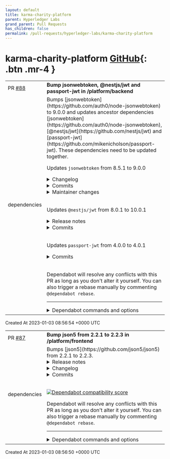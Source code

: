```yaml
---
layout: default
title: karma-charity-platform
parent: Hyperledger Labs
grand_parent: Pull Requests
has_children: false
permalink: /pull-requests/hyperledger-labs/karma-charity-platform
---
```


# karma-charity-platform <span class="fs-3 right-align">[GitHub](https://github.com/hyperledger-labs/karma-charity-platform){: .btn .mr-4 }</span>


<div>
    <table>
        <tr>
            <td>
                PR <a href="https://github.com/hyperledger-labs/karma-charity-platform/pull/88" class=".btn">#88</a>
            </td>
            <td>
                <b>
                    Bump jsonwebtoken, @nestjs/jwt and passport-jwt in /platform/backend
                </b>
            </td>
        </tr>
        <tr>
            <td>
                <span class="chip">dependencies</span>
            </td>
            <td>
                Bumps [jsonwebtoken](https://github.com/auth0/node-jsonwebtoken) to 9.0.0 and updates ancestor dependencies [jsonwebtoken](https://github.com/auth0/node-jsonwebtoken), [@nestjs/jwt](https://github.com/nestjs/jwt) and [passport-jwt](https://github.com/mikenicholson/passport-jwt). These dependencies need to be updated together.

Updates `jsonwebtoken` from 8.5.1 to 9.0.0
<details>
<summary>Changelog</summary>
<p><em>Sourced from <a href="https://github.com/auth0/node-jsonwebtoken/blob/master/CHANGELOG.md">jsonwebtoken's changelog</a>.</em></p>
<blockquote>
<h2>9.0.0 - 2022-12-21</h2>
<p><strong>Breaking changes: See <a href="https://github.com/auth0/node-jsonwebtoken/wiki/Migration-Notes:-v8-to-v9">Migration from v8 to v9</a></strong></p>
<h3>Breaking changes</h3>
<ul>
<li>Removed support for Node versions 11 and below.</li>
<li>The verify() function no longer accepts unsigned tokens by default. ([834503079514b72264fd13023a3b8d648afd6a16]<a href="https://github.com/auth0/node-jsonwebtoken/commit/834503079514b72264fd13023a3b8d648afd6a16">https://github.com/auth0/node-jsonwebtoken/commit/834503079514b72264fd13023a3b8d648afd6a16</a>)</li>
<li>RSA key size must be 2048 bits or greater. ([ecdf6cc6073ea13a7e71df5fad043550f08d0fa6]<a href="https://github.com/auth0/node-jsonwebtoken/commit/ecdf6cc6073ea13a7e71df5fad043550f08d0fa6">https://github.com/auth0/node-jsonwebtoken/commit/ecdf6cc6073ea13a7e71df5fad043550f08d0fa6</a>)</li>
<li>Key types must be valid for the signing / verification algorithm</li>
</ul>
<h3>Security fixes</h3>
<ul>
<li>security: fixes <code>Arbitrary File Write via verify function</code> - CVE-2022-23529</li>
<li>security: fixes <code>Insecure default algorithm in jwt.verify() could lead to signature validation bypass</code> - CVE-2022-23540</li>
<li>security: fixes <code>Insecure implementation of key retrieval function could lead to Forgeable Public/Private Tokens from RSA to HMAC</code> - CVE-2022-23541</li>
<li>security: fixes <code>Unrestricted key type could lead to legacy keys usage</code> - CVE-2022-23539</li>
</ul>
</blockquote>
</details>
<details>
<summary>Commits</summary>
<ul>
<li><a href="https://github.com/auth0/node-jsonwebtoken/commit/e1fa9dcc12054a8681db4e6373da1b30cf7016e3"><code>e1fa9dc</code></a> Merge pull request from GHSA-8cf7-32gw-wr33</li>
<li><a href="https://github.com/auth0/node-jsonwebtoken/commit/5eaedbf2b01676d952336e73b4d2efba847d2d1b"><code>5eaedbf</code></a> chore(ci): remove github test actions job (<a href="https://github-redirect.dependabot.com/auth0/node-jsonwebtoken/issues/861">#861</a>)</li>
<li><a href="https://github.com/auth0/node-jsonwebtoken/commit/cd4163eb1407aab0b3148f91b0b9c26276b96c6b"><code>cd4163e</code></a> chore(ci): configure Github Actions jobs for Tests &amp; Security Scanning (<a href="https://github-redirect.dependabot.com/auth0/node-jsonwebtoken/issues/856">#856</a>)</li>
<li><a href="https://github.com/auth0/node-jsonwebtoken/commit/ecdf6cc6073ea13a7e71df5fad043550f08d0fa6"><code>ecdf6cc</code></a> fix!: Prevent accidental use of insecure key sizes &amp; misconfiguration of secr...</li>
<li><a href="https://github.com/auth0/node-jsonwebtoken/commit/834503079514b72264fd13023a3b8d648afd6a16"><code>8345030</code></a> fix(sign&amp;verify)!: Remove default <code>none</code> support from <code>sign</code> and <code>verify</code> met...</li>
<li><a href="https://github.com/auth0/node-jsonwebtoken/commit/7e6a86b1c25e5fd05733c52c118848341aba1c4e"><code>7e6a86b</code></a> Upload OpsLevel YAML (<a href="https://github-redirect.dependabot.com/auth0/node-jsonwebtoken/issues/849">#849</a>)</li>
<li><a href="https://github.com/auth0/node-jsonwebtoken/commit/74d5719bd03993fcf71e3b176621f133eb6138c0"><code>74d5719</code></a> docs: update references vercel/ms references (<a href="https://github-redirect.dependabot.com/auth0/node-jsonwebtoken/issues/770">#770</a>)</li>
<li><a href="https://github.com/auth0/node-jsonwebtoken/commit/d71e383862fc735991fd2e759181480f066bf138"><code>d71e383</code></a> docs: document &quot;invalid token&quot; error</li>
<li><a href="https://github.com/auth0/node-jsonwebtoken/commit/37650031fd0bac1a5b0d682bbfcf8c1705917aa9"><code>3765003</code></a> docs: fix spelling in README.md: Peak -&gt; Peek (<a href="https://github-redirect.dependabot.com/auth0/node-jsonwebtoken/issues/754">#754</a>)</li>
<li><a href="https://github.com/auth0/node-jsonwebtoken/commit/a46097e962621ab2ba718d1da6025cdeba3597c8"><code>a46097e</code></a> docs: make decode impossible to discover before verify</li>
<li>Additional commits viewable in <a href="https://github.com/auth0/node-jsonwebtoken/compare/v8.5.1...v9.0.0">compare view</a></li>
</ul>
</details>
<details>
<summary>Maintainer changes</summary>
<p>This version was pushed to npm by <a href="https://www.npmjs.com/~julien.wollscheid">julien.wollscheid</a>, a new releaser for jsonwebtoken since your current version.</p>
</details>
<br />

Updates `@nestjs/jwt` from 8.0.1 to 10.0.1
<details>
<summary>Release notes</summary>
<p><em>Sourced from <a href="https://github.com/nestjs/jwt/releases"><code>@​nestjs/jwt</code>'s releases</a>.</em></p>
<blockquote>
<h2>Release 10.0.1</h2>
<ul>
<li>chore(husky): change npx --no to --no-install (7218087)</li>
<li>Merge pull request <a href="https://github-redirect.dependabot.com/nestjs/jwt/issues/1144">#1144</a> from nestjs/renovate/typescript-eslint-monorepo (0274acc)</li>
<li>Merge pull request <a href="https://github-redirect.dependabot.com/nestjs/jwt/issues/1150">#1150</a> from nestjs/renovate/prettier-2.x (c6bbf14)</li>
<li>chore(deps): update typescript-eslint monorepo to v5.47.1 (414aea3)</li>
<li>chore(deps): update dependency prettier to v2.8.1 (44fd45a)</li>
<li>Merge pull request <a href="https://github-redirect.dependabot.com/nestjs/jwt/issues/1149">#1149</a> from nestjs/renovate/commitlint-monorepo (d8ed56a)</li>
<li>Merge pull request <a href="https://github-redirect.dependabot.com/nestjs/jwt/issues/1057">#1057</a> from nestjs/renovate/jsonwebtoken-8.x (74a21f9)</li>
<li>Merge pull request <a href="https://github-redirect.dependabot.com/nestjs/jwt/issues/1159">#1159</a> from nestjs/renovate/release-it-15.x (f367329)</li>
<li>chore(deps): update dependency release-it to v15.5.1 (b3f4fc7)</li>
<li>chore(deps): update commitlint monorepo to v17.3.0 (15ad133)</li>
<li>fix(deps): update dependency <code>@​types/jsonwebtoken</code> to v8.5.9 (d14521f)</li>
<li>Merge pull request <a href="https://github-redirect.dependabot.com/nestjs/jwt/issues/1158">#1158</a> from nestjs/renovate/node-18.x (cc04cce)</li>
<li>chore(deps): update dependency <code>@​types/node</code> to v18.11.18 (3ebfaf0)</li>
<li>Merge pull request <a href="https://github-redirect.dependabot.com/nestjs/jwt/issues/1146">#1146</a> from nestjs/renovate/typescript-4.x (a14a3be)</li>
<li>chore(deps): update dependency typescript to v4.9.4 (df59940)</li>
<li>Merge pull request <a href="https://github-redirect.dependabot.com/nestjs/jwt/issues/1157">#1157</a> from nestjs/dependabot/npm_and_yarn/minimatch-3.1.2 (e5661b9)</li>
<li>Merge pull request <a href="https://github-redirect.dependabot.com/nestjs/jwt/issues/1151">#1151</a> from nestjs/renovate/lint-staged-13.x (8d74976)</li>
<li>Merge pull request <a href="https://github-redirect.dependabot.com/nestjs/jwt/issues/1148">#1148</a> from nestjs/renovate/eslint-8.x (76b0ee3)</li>
<li>chore(deps): bump minimatch from 3.0.4 to 3.1.2 (f3dd100)</li>
<li>chore(deps): update dependency lint-staged to v13.1.0 (7b3319a)</li>
<li>Merge pull request <a href="https://github-redirect.dependabot.com/nestjs/jwt/issues/1145">#1145</a> from nestjs/renovate/jest-monorepo (a97c753)</li>
<li>Merge pull request <a href="https://github-redirect.dependabot.com/nestjs/jwt/issues/1155">#1155</a> from nestjs/renovate/npm-jsonwebtoken-vulnerability (73a7440)</li>
<li>chore(deps): update dependency eslint to v8.30.0 (8a6a459)</li>
<li>chore(deps): update dependency <code>@​types/jest</code> to v29.2.4 (20c2366)</li>
<li>chore(deps): update dependency jsonwebtoken to 9.0.0 [security] (98a4464)</li>
<li>chore: use npm v8 (27d843c)</li>
<li>chore(deps): update dependency jest to v29.3.1 (ef435fb)</li>
<li>chore(deps): update dependency husky to v8.0.2 (9582491)</li>
<li>chore(deps): update dependency jest to v29.3.0 (52fef84)</li>
<li>chore(deps): update typescript-eslint monorepo to v5.42.1 (e2d47cc)</li>
<li>chore(deps): update nest monorepo to v9.2.0 (fcb7300)</li>
<li>chore(deps): update dependency eslint to v8.27.0 (8d99cb8)</li>
<li>chore(deps): update dependency <code>@​types/jest</code> to v29.2.2 (8094086)</li>
<li>chore(deps): update dependency <code>@​types/node</code> to v18.11.9 (f36d84b)</li>
<li>chore(deps): update dependency <code>@​types/jest</code> to v29.2.1 (c15602f)</li>
<li>chore(deps): update typescript-eslint monorepo to v5.42.0 (ca2de19)</li>
<li>chore(deps): update commitlint monorepo to v17.2.0 (a5ed87c)</li>
<li>chore(deps): update dependency <code>@​types/node</code> to v18.11.8 (78834c9)</li>
<li>chore(deps): update dependency <code>@​types/node</code> to v18.11.7 (3a6ce6f)</li>
<li>chore(deps): update dependency <code>@​types/node</code> to v18.11.6 (8235062)</li>
<li>chore(deps): update dependency <code>@​types/node</code> to v18 (697649c)</li>
<li>chore(deps): update typescript-eslint monorepo to v5.41.0 (a168713)</li>
<li>chore(deps): update dependency jest to v29.2.2 (44181e6)</li>
<li>chore(deps): update nest monorepo to v9.1.6 (79a5f32)</li>
<li>chore(deps): update dependency <code>@​types/node</code> to v16.18.0 (167b84f)</li>
<li>chore(deps): update dependency eslint to v8.26.0 (76af6b2)</li>
<li>chore(deps): update nest monorepo to v9.1.5 (ab124c9)</li>
<li>chore(deps): update dependency <code>@​types/node</code> to v16.11.68 (5cc2ce3)</li>
<li>chore(deps): update dependency jest to v29.2.1 (41bdc6a)</li>
</ul>
<!-- raw HTML omitted -->
</blockquote>
<p>... (truncated)</p>
</details>
<details>
<summary>Commits</summary>
<ul>
<li><a href="https://github.com/nestjs/jwt/commit/53b90d0cf84243ac32e463e9633b9a882a6d2e18"><code>53b90d0</code></a> chore(): release v10.0.1</li>
<li><a href="https://github.com/nestjs/jwt/commit/7218087455f9e0e43ba10333e3a245823f988bab"><code>7218087</code></a> chore(husky): change npx --no to --no-install</li>
<li><a href="https://github.com/nestjs/jwt/commit/0274acc621d5613753695c211d4fa083b32a60d2"><code>0274acc</code></a> Merge pull request <a href="https://github-redirect.dependabot.com/nestjs/jwt/issues/1144">#1144</a> from nestjs/renovate/typescript-eslint-monorepo</li>
<li><a href="https://github.com/nestjs/jwt/commit/c6bbf14f715bd931bd2aa67b8ae62790ea2b8ec9"><code>c6bbf14</code></a> Merge pull request <a href="https://github-redirect.dependabot.com/nestjs/jwt/issues/1150">#1150</a> from nestjs/renovate/prettier-2.x</li>
<li><a href="https://github.com/nestjs/jwt/commit/414aea31886e4902452742b2ceff807cf79e08dc"><code>414aea3</code></a> chore(deps): update typescript-eslint monorepo to v5.47.1</li>
<li><a href="https://github.com/nestjs/jwt/commit/44fd45aee78f89a1a9c7a6da8decc39a35091a2d"><code>44fd45a</code></a> chore(deps): update dependency prettier to v2.8.1</li>
<li><a href="https://github.com/nestjs/jwt/commit/d8ed56ab98aff9b0e14e563aeca4b56b557fe2a3"><code>d8ed56a</code></a> Merge pull request <a href="https://github-redirect.dependabot.com/nestjs/jwt/issues/1149">#1149</a> from nestjs/renovate/commitlint-monorepo</li>
<li><a href="https://github.com/nestjs/jwt/commit/74a21f94c36a52abc30926aefc3749341f648f00"><code>74a21f9</code></a> Merge pull request <a href="https://github-redirect.dependabot.com/nestjs/jwt/issues/1057">#1057</a> from nestjs/renovate/jsonwebtoken-8.x</li>
<li><a href="https://github.com/nestjs/jwt/commit/f367329524a306ae9cf792225b43ba159943935c"><code>f367329</code></a> Merge pull request <a href="https://github-redirect.dependabot.com/nestjs/jwt/issues/1159">#1159</a> from nestjs/renovate/release-it-15.x</li>
<li><a href="https://github.com/nestjs/jwt/commit/b3f4fc7a046950b7f9bd146019d1bc3cce9b4eb1"><code>b3f4fc7</code></a> chore(deps): update dependency release-it to v15.5.1</li>
<li>Additional commits viewable in <a href="https://github.com/nestjs/jwt/compare/8.0.1...10.0.1">compare view</a></li>
</ul>
</details>
<br />

Updates `passport-jwt` from 4.0.0 to 4.0.1
<details>
<summary>Commits</summary>
<ul>
<li><a href="https://github.com/mikenicholson/passport-jwt/commit/fed94fa005c5b2dcb7e6d5d5372e3b20cae898f1"><code>fed94fa</code></a> 4.0.1 release</li>
<li><a href="https://github.com/mikenicholson/passport-jwt/commit/cfb5566413849ab0836c7785cc5d1d108976d576"><code>cfb5566</code></a> Merge pull request <a href="https://github-redirect.dependabot.com/mikenicholson/passport-jwt/issues/248">#248</a> from mikenicholson/update-minmatch</li>
<li><a href="https://github.com/mikenicholson/passport-jwt/commit/8e4ad5b8d2ba4056f53205a8137b74a24e2b0709"><code>8e4ad5b</code></a> Address minmatch vulnerability</li>
<li><a href="https://github.com/mikenicholson/passport-jwt/commit/e9cf2ce08a312130ac4ee40d37a8cc7b2249c953"><code>e9cf2ce</code></a> Merge pull request <a href="https://github-redirect.dependabot.com/mikenicholson/passport-jwt/issues/247">#247</a> from mikenicholson/jsonwebtoken-9</li>
<li><a href="https://github.com/mikenicholson/passport-jwt/commit/bfbc6cc6132cf487ce76bf5560965b589d68a56b"><code>bfbc6cc</code></a> Update jsonwebtoken to 9.0.0</li>
<li><a href="https://github.com/mikenicholson/passport-jwt/commit/a49b43e3364cd1bdc60131e4e17dfb07db5e6283"><code>a49b43e</code></a> Update minimist due to prototype pollution vulnerability in previous version</li>
<li><a href="https://github.com/mikenicholson/passport-jwt/commit/a5137c67dedc4c08d718782d2d0d9f40f2ded956"><code>a5137c6</code></a> Merge pull request <a href="https://github-redirect.dependabot.com/mikenicholson/passport-jwt/issues/192">#192</a> from markhoney/patch-1</li>
<li><a href="https://github.com/mikenicholson/passport-jwt/commit/ea824cd3a63885a1795a2c119306cc770dbfb78e"><code>ea824cd</code></a> Update jsonwebtoken and run npm audit fix</li>
<li><a href="https://github.com/mikenicholson/passport-jwt/commit/8e57eec8033c805006e16e33b42658046e1f4ff4"><code>8e57eec</code></a> Remove older node versions shiping npm without support for &quot;ci&quot;</li>
<li><a href="https://github.com/mikenicholson/passport-jwt/commit/3ab9305209fe8bb4d62405400608407f29b127c0"><code>3ab9305</code></a> Add CI workflow in GitHub Actions</li>
<li>Additional commits viewable in <a href="https://github.com/mikenicholson/passport-jwt/compare/v4.0.0...v4.0.1">compare view</a></li>
</ul>
</details>
<br />


Dependabot will resolve any conflicts with this PR as long as you don't alter it yourself. You can also trigger a rebase manually by commenting `@dependabot rebase`.

[//]: # (dependabot-automerge-start)
[//]: # (dependabot-automerge-end)

---

<details>
<summary>Dependabot commands and options</summary>
<br />

You can trigger Dependabot actions by commenting on this PR:
- `@dependabot rebase` will rebase this PR
- `@dependabot recreate` will recreate this PR, overwriting any edits that have been made to it
- `@dependabot merge` will merge this PR after your CI passes on it
- `@dependabot squash and merge` will squash and merge this PR after your CI passes on it
- `@dependabot cancel merge` will cancel a previously requested merge and block automerging
- `@dependabot reopen` will reopen this PR if it is closed
- `@dependabot close` will close this PR and stop Dependabot recreating it. You can achieve the same result by closing it manually
- `@dependabot ignore this major version` will close this PR and stop Dependabot creating any more for this major version (unless you reopen the PR or upgrade to it yourself)
- `@dependabot ignore this minor version` will close this PR and stop Dependabot creating any more for this minor version (unless you reopen the PR or upgrade to it yourself)
- `@dependabot ignore this dependency` will close this PR and stop Dependabot creating any more for this dependency (unless you reopen the PR or upgrade to it yourself)
- `@dependabot use these labels` will set the current labels as the default for future PRs for this repo and language
- `@dependabot use these reviewers` will set the current reviewers as the default for future PRs for this repo and language
- `@dependabot use these assignees` will set the current assignees as the default for future PRs for this repo and language
- `@dependabot use this milestone` will set the current milestone as the default for future PRs for this repo and language

You can disable automated security fix PRs for this repo from the [Security Alerts page](https://github.com/hyperledger-labs/karma-charity-platform/network/alerts).

</details>
            </td>
        </tr>
    </table>
    <div class="right-align">
        Created At 2023-01-03 08:56:54 +0000 UTC
    </div>
</div>

<div>
    <table>
        <tr>
            <td>
                PR <a href="https://github.com/hyperledger-labs/karma-charity-platform/pull/87" class=".btn">#87</a>
            </td>
            <td>
                <b>
                    Bump json5 from 2.2.1 to 2.2.3 in /platform/frontend
                </b>
            </td>
        </tr>
        <tr>
            <td>
                <span class="chip">dependencies</span>
            </td>
            <td>
                Bumps [json5](https://github.com/json5/json5) from 2.2.1 to 2.2.3.
<details>
<summary>Release notes</summary>
<p><em>Sourced from <a href="https://github.com/json5/json5/releases">json5's releases</a>.</em></p>
<blockquote>
<h2>v2.2.3</h2>
<ul>
<li>Fix: json5@2.2.3 is now the 'latest' release according to npm instead of v1.0.2. (<a href="https://github-redirect.dependabot.com/json5/json5/issues/299">#299</a>)</li>
</ul>
<h2>v2.2.2</h2>
<ul>
<li>Fix: Properties with the name <code>__proto__</code> are added to objects and arrays.
(<a href="https://github-redirect.dependabot.com/json5/json5/issues/199">#199</a>) This also fixes a prototype pollution vulnerability reported by
Jonathan Gregson! (<a href="https://github-redirect.dependabot.com/json5/json5/issues/295">#295</a>).</li>
</ul>
</blockquote>
</details>
<details>
<summary>Changelog</summary>
<p><em>Sourced from <a href="https://github.com/json5/json5/blob/main/CHANGELOG.md">json5's changelog</a>.</em></p>
<blockquote>
<h3>v2.2.3 [<a href="https://github.com/json5/json5/tree/v2.2.3">code</a>, <a href="https://github.com/json5/json5/compare/v2.2.2...v2.2.3">diff</a>]</h3>
<ul>
<li>Fix: json5@2.2.3 is now the 'latest' release according to npm instead of
v1.0.2. (<a href="https://github-redirect.dependabot.com/json5/json5/issues/299">#299</a>)</li>
</ul>
<h3>v2.2.2 [<a href="https://github.com/json5/json5/tree/v2.2.2">code</a>, <a href="https://github.com/json5/json5/compare/v2.2.1...v2.2.2">diff</a>]</h3>
<ul>
<li>Fix: Properties with the name <code>__proto__</code> are added to objects and arrays.
(<a href="https://github-redirect.dependabot.com/json5/json5/issues/199">#199</a>) This also fixes a prototype pollution vulnerability reported by
Jonathan Gregson! (<a href="https://github-redirect.dependabot.com/json5/json5/issues/295">#295</a>).</li>
</ul>
</blockquote>
</details>
<details>
<summary>Commits</summary>
<ul>
<li><a href="https://github.com/json5/json5/commit/c3a75242772a5026a49c4017a16d9b3543b62776"><code>c3a7524</code></a> 2.2.3</li>
<li><a href="https://github.com/json5/json5/commit/94fd06d82eeed225fa172f6fb2ca27375cbd2e39"><code>94fd06d</code></a> docs: update CHANGELOG for v2.2.3</li>
<li><a href="https://github.com/json5/json5/commit/3b8cebf0c474a8b20c78bd75c89cca0c4dce84ce"><code>3b8cebf</code></a> docs(security): use GitHub security advisories</li>
<li><a href="https://github.com/json5/json5/commit/f0fd9e194dde282caff114a110f4fac635f3a62c"><code>f0fd9e1</code></a> docs: publish a security policy</li>
<li><a href="https://github.com/json5/json5/commit/6a91a05fffeda16ff6b3b5008b6b340d42d31ec0"><code>6a91a05</code></a> docs(template): bug -&gt; bug report</li>
<li><a href="https://github.com/json5/json5/commit/14f8cb186e8abdfaccf6527171da7b1224374650"><code>14f8cb1</code></a> 2.2.2</li>
<li><a href="https://github.com/json5/json5/commit/10cc7ca9169b59c5e0f5afc03dbd870cd06bcc46"><code>10cc7ca</code></a> docs: update CHANGELOG for v2.2.2</li>
<li><a href="https://github.com/json5/json5/commit/7774c1097993bc3ce9f0ac4b722a32bf7d6871c8"><code>7774c10</code></a> fix: add <strong>proto</strong> to objects and arrays</li>
<li><a href="https://github.com/json5/json5/commit/edde30abd8b22facf2c06c72586b9f6edf12700d"><code>edde30a</code></a> Readme: slight tweak to intro</li>
<li><a href="https://github.com/json5/json5/commit/97286f8bd542c89dcee096bc05dd28ed2dfc1e16"><code>97286f8</code></a> Improve example in readme</li>
<li>Additional commits viewable in <a href="https://github.com/json5/json5/compare/v2.2.1...v2.2.3">compare view</a></li>
</ul>
</details>
<br />


[![Dependabot compatibility score](https://dependabot-badges.githubapp.com/badges/compatibility_score?dependency-name=json5&package-manager=npm_and_yarn&previous-version=2.2.1&new-version=2.2.3)](https://docs.github.com/en/github/managing-security-vulnerabilities/about-dependabot-security-updates#about-compatibility-scores)

Dependabot will resolve any conflicts with this PR as long as you don't alter it yourself. You can also trigger a rebase manually by commenting `@dependabot rebase`.

[//]: # (dependabot-automerge-start)
[//]: # (dependabot-automerge-end)

---

<details>
<summary>Dependabot commands and options</summary>
<br />

You can trigger Dependabot actions by commenting on this PR:
- `@dependabot rebase` will rebase this PR
- `@dependabot recreate` will recreate this PR, overwriting any edits that have been made to it
- `@dependabot merge` will merge this PR after your CI passes on it
- `@dependabot squash and merge` will squash and merge this PR after your CI passes on it
- `@dependabot cancel merge` will cancel a previously requested merge and block automerging
- `@dependabot reopen` will reopen this PR if it is closed
- `@dependabot close` will close this PR and stop Dependabot recreating it. You can achieve the same result by closing it manually
- `@dependabot ignore this major version` will close this PR and stop Dependabot creating any more for this major version (unless you reopen the PR or upgrade to it yourself)
- `@dependabot ignore this minor version` will close this PR and stop Dependabot creating any more for this minor version (unless you reopen the PR or upgrade to it yourself)
- `@dependabot ignore this dependency` will close this PR and stop Dependabot creating any more for this dependency (unless you reopen the PR or upgrade to it yourself)
- `@dependabot use these labels` will set the current labels as the default for future PRs for this repo and language
- `@dependabot use these reviewers` will set the current reviewers as the default for future PRs for this repo and language
- `@dependabot use these assignees` will set the current assignees as the default for future PRs for this repo and language
- `@dependabot use this milestone` will set the current milestone as the default for future PRs for this repo and language

You can disable automated security fix PRs for this repo from the [Security Alerts page](https://github.com/hyperledger-labs/karma-charity-platform/network/alerts).

</details>
            </td>
        </tr>
    </table>
    <div class="right-align">
        Created At 2023-01-03 08:56:50 +0000 UTC
    </div>
</div>

